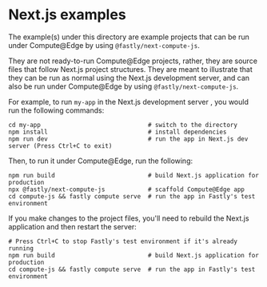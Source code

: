 # Next.js examples

The example(s) under this directory are example projects that can be run under Compute@Edge by using
`@fastly/next-compute-js`.

They are not ready-to-run Compute@Edge projects, rather, they are source files that follow Next.js
project structures. They are meant to illustrate that they can be run as normal using the Next.js
development server, and can also be run under Compute@Edge by using `@fastly/next-compute-js`.

For example, to run `my-app` in the Next.js development server , you would run the following commands:

```shell
cd my-app                              # switch to the directory
npm install                            # install dependencies
npm run dev                            # run the app in Next.js dev server (Press Ctrl+C to exit)
```

Then, to run it under Compute@Edge, run the following:

```shell
npm run build                          # build Next.js application for production
npx @fastly/next-compute-js            # scaffold Compute@Edge app
cd compute-js && fastly compute serve  # run the app in Fastly's test environment
```

If you make changes to the project files, you'll need to rebuild the Next.js application
and then restart the server:

```shell
# Press Ctrl+C to stop Fastly's test environment if it's already running
npm run build                          # build Next.js application for production
cd compute-js && fastly compute serve  # run the app in Fastly's test environment
```

